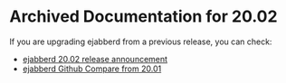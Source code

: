 # Archived Documentation for 20.02

If you are upgrading ejabberd from a previous release, you can check:

* [ejabberd 20.02 release announcement](https://www.process-one.net/blog/ejabberd-20-02/)
* [ejabberd Github Compare from 20.01](https://github.com/processone/ejabberd/compare/20.01..20.02)
